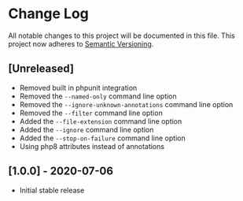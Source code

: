 # Change Log

All notable changes to this project will be documented in this file.
This project now adheres to [Semantic Versioning](http://semver.org/).

## [Unreleased]

- Removed built in phpunit integration
- Removed the `--named-only` command line option
- Removed the `--ignore-unknown-annotations` command line option
- Removed the `--filter` command line option
- Added the `--file-extension` command line option
- Added the `--ignore` command line option
- Added the `--stop-on-failure` command line option
- Using php8 attributes instead of annotations

## [1.0.0] - 2020-07-06

- Initial stable release
